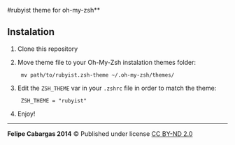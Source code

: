 #rubyist theme for oh-my-zsh**

**Instalation**
---

1. Clone this repository
2. Move theme file to your Oh-My-Zsh instalation themes folder:

		mv path/to/rubyist.zsh-theme ~/.oh-my-zsh/themes/
		
3. Edit the `ZSH_THEME` var in your `.zshrc` file in order to match the theme:
	
		ZSH_THEME = "rubyist"
		
4. Enjoy!

---

**Felipe Cabargas 2014** &copy; Published under license [CC BY-ND 2.0](http://creativecommons.org/licenses/by-nd/2.0/)